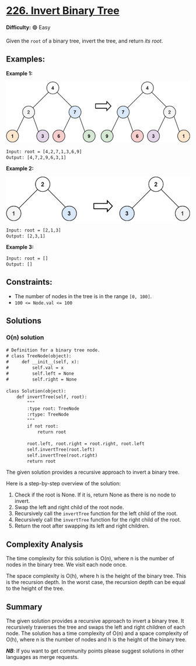 # [226. Invert Binary Tree](https://leetcode.com/problems/invert-binary-tree/)

**Difficulty:** :green_circle: Easy

Given the `root` of a binary tree, invert the tree, and return *its root*.


## Examples:

**Example 1:**

![077_01.jpeg](./resources/077_01.jpeg)

```
Input: root = [4,2,7,1,3,6,9]
Output: [4,7,2,9,6,3,1]
```

**Example 2:**

![077_02.jpeg](./resources/077_02.jpeg)

```
Input: root = [2,1,3]
Output: [2,3,1]
```

**Example 3:**

```
Input: root = []
Output: []
```

## Constraints:
- The number of nodes in the tree is in the range `[0, 100]`.
- `100 <= Node.val <= 100`


## Solutions

### O(n) solution 

```python3
# Definition for a binary tree node.
# class TreeNode(object):
#     def __init__(self, x):
#         self.val = x
#         self.left = None
#         self.right = None

class Solution(object):
    def invertTree(self, root):
        """
        :type root: TreeNode
        :rtype: TreeNode
        """
        if not root:
            return root
        
        root.left, root.right = root.right, root.left
        self.invertTree(root.left)
        self.invertTree(root.right)
        return root
```

The given solution provides a recursive approach to invert a binary tree.

Here is a step-by-step overview of the solution:

1. Check if the root is None. If it is, return None as there is no node to invert.
2. Swap the left and right child of the root node.
3. Recursively call the `invertTree` function for the left child of the root.
4. Recursively call the `invertTree` function for the right child of the root.
5. Return the root after swapping its left and right children.

## Complexity Analysis

The time complexity for this solution is O(n), where n is the number of nodes in the binary tree. We visit each node once.

The space complexity is O(h), where h is the height of the binary tree. This is the recursion depth. In the worst case, the recursion depth can be equal to the height of the tree.

## Summary

The given solution provides a recursive approach to invert a binary tree. It recursively traverses the tree and swaps the left and right children of each node. The solution has a time complexity of O(n) and a space complexity of O(h), where n is the number of nodes and h is the height of the binary tree.

***NB***: If you want to get community points please suggest solutions in other languages as merge requests.
